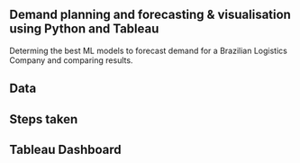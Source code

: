 ## Demand planning and forecasting & visualisation using Python and Tableau
Determing the best ML models to forecast demand for a Brazilian Logistics Company and comparing results.

## Data

## Steps taken

## Tableau Dashboard
